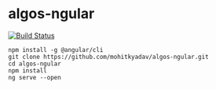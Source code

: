 # algos-ngular
[![Build Status](https://travis-ci.com/mohitkyadav/algos-ngular.svg?token=pLJkWav1wbnbGfoLfZtG&branch=master)](https://travis-ci.com/mohitkyadav/algos-ngular)
```
npm install -g @angular/cli
git clone https://github.com/mohitkyadav/algos-ngular.git
cd algos-ngular
npm install
ng serve --open
```
